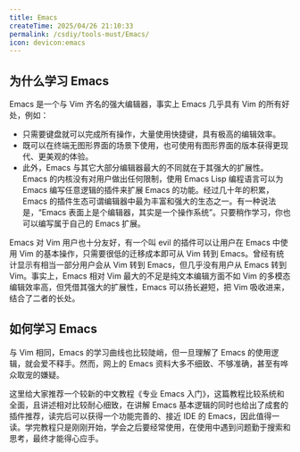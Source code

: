 ```yaml
---
title: Emacs
createTime: 2025/04/26 21:10:33
permalink: /csdiy/tools-must/Emacs/
icon: devicon:emacs
---
```


## 为什么学习 Emacs
Emacs 是一个与 Vim 齐名的强大编辑器，事实上 Emacs 几乎具有 Vim 的所有好处，例如：

* 只需要键盘就可以完成所有操作，大量使用快捷键，具有极高的编辑效率。
* 既可以在终端无图形界面的场景下使用，也可使用有图形界面的版本获得更现代、更美观的体验。
* 此外，Emacs 与其它大部分编辑器最大的不同就在于其强大的扩展性。Emacs 的内核没有对用户做出任何限制，使用 Emacs Lisp 编程语言可以为 Emacs 编写任意逻辑的插件来扩展 Emacs 的功能。经过几十年的积累，Emacs 的插件生态可谓编辑器中最为丰富和强大的生态之一。有一种说法是，“Emacs 表面上是个编辑器，其实是一个操作系统”。只要稍作学习，你也可以编写属于自己的 Emacs 扩展。

Emacs 对 Vim 用户也十分友好，有一个叫 evil 的插件可以让用户在 Emacs 中使用 Vim 的基本操作，只需要很低的迁移成本即可从 Vim 转到 Emacs。曾经有统计显示有相当一部分用户会从 Vim 转到 Emacs，但几乎没有用户从 Emacs 转到 Vim。事实上，Emacs 相对 Vim 最大的不足是纯文本编辑方面不如 Vim 的多模态编辑效率高，但凭借其强大的扩展性，Emacs 可以扬长避短，把 Vim 吸收进来，结合了二者的长处。

## 如何学习 Emacs
与 Vim 相同，Emacs 的学习曲线也比较陡峭，但一旦理解了 Emacs 的使用逻辑，就会爱不释手。然而，网上的 Emacs 资料大多不细致、不够准确，甚至有哗众取宠的嫌疑。

这里给大家推荐一个较新的中文教程《专业 Emacs 入门》，这篇教程比较系统和全面，且讲述相对比较耐心细致，在讲解 Emacs 基本逻辑的同时也给出了成套的插件推荐，读完后可以获得一个功能完善的、接近 IDE 的 Emacs，因此值得一读。学完教程只是刚刚开始，学会之后要经常使用，在使用中遇到问题勤于搜索和思考，最终才能得心应手。